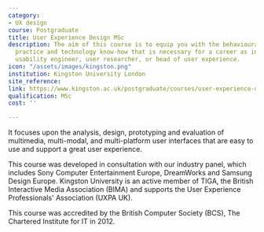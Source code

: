 ```yaml
---
category: 
- UX design
course: Postgraduate
title: User Experience Design MSc
description: The aim of this course is to equip you with the behavioural theory, design
  practice and technology know-how that is necessary for a career as interaction designer,
  usability engineer, user researcher, or head of user experience.
icon: "/assets/images/kingston.png"
institution: Kingston University London
site_reference: 
link: https://www.kingston.ac.uk/postgraduate/courses/user-experience-design-msc/
qualification: MSc
cost: ''

---
```

It focuses upon the analysis, design, prototyping and evaluation of multimedia, multi-modal, and multi-platform user interfaces that are easy to use and support a great user experience.

This course was developed in consultation with our industry panel, which includes Sony Computer Entertainment Europe, DreamWorks and Samsung Design Europe. Kingston University is an active member of TIGA, the British Interactive Media Association (BIMA) and supports the User Experience Professionals' Association (UXPA UK).

This course was accredited by the British Computer Society (BCS), The Chartered Institute for IT in 2012.